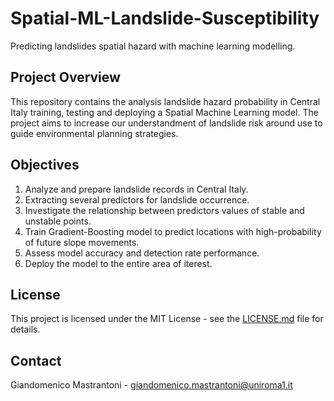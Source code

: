 # Spatial-ML-Landslide-Susceptibility
 Predicting landslides spatial hazard with machine learning modelling.

## Project Overview

 This repository contains the analysis landslide hazard probability in Central Italy training, testing and deploying a Spatial Machine Learning model.
The project aims to increase our understandment of landslide risk around use to guide environmental planning strategies.

## Objectives

1. Analyze and prepare landslide records in Central Italy.
2. Extracting several predictors for landslide occurrence.
3. Investigate the relationship between predictors values of stable and unstable points.
4. Train Gradient-Boosting model to predict locations with high-probability of future slope movements.
5. Assess model accuracy and detection rate performance.
6. Deploy the model to the entire area of iterest.

## License

This project is licensed under the MIT License - see the [LICENSE.md](LICENSE.md) file for details.

## Contact

Giandomenico Mastrantoni - giandomenico.mastrantoni@uniroma1.it